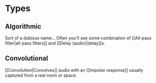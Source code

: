 # Types
## Algorithmic
Sort of a dubious name...
Often you'll see some combination of [[All-pass filter|all-pass filters]] and [[Delay (audio)|delay]]s.
## Convolutional
[[Convolution|Convolves]] audio with an [[Impulse response]] usually captured from a real room or space.